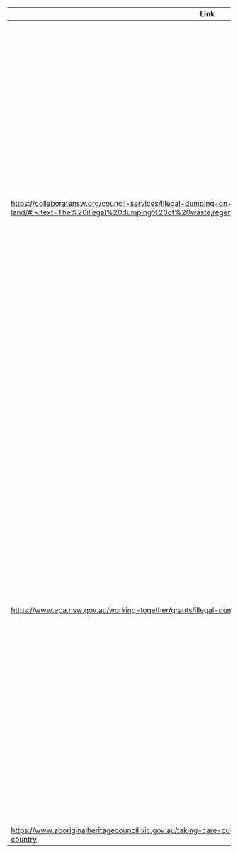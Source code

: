 |Link|Quote|
|---|---|
|https://collaboratensw.org/council-services/illegal-dumping-on-aboriginal-land/#:~:text=The%20illegal%20dumping%20of%20waste,regenerating%20and%20animals%20from%20returning|The illegal dumping of waste has the potential to impact both Aboriginal and non-Aboriginal communities through:- the destruction of bushland, poisoning of soil and alteration or blocking of natural watercourses, placing bushland at risk and preventing vegetation from regenerating and animals from returning, harm to culturally significant or sacred sites, potential health risks as a result of dangerous objects (e.g. sheet metals and nails) or by attracting vermin and mosquitoes.|
|https://www.epa.nsw.gov.au/working-together/grants/illegal-dumping/illegal-dumping-alcup-program|Since 2006, the ALCUP program has mobilised and invested resources and more than $2.1 million to support Local Aboriginal Land Councils working with a range of partners and supporters to protect their cultural and natural resources from illegal dumping through clean up, prevention and deterrence.  It has resulted in:  6108 tonnes of waste cleaned up 1344 tonnes of waste safely disposed of at landfills (including 547 tonnes of asbestos) 1706 tonnes of materials and 35 car bodies recycled 3058 tonnes waste reused.|
|https://www.aboriginalheritagecouncil.vic.gov.au/taking-care-culture-discussion-paper/land-our-future-caring-country|Not sure yet.|